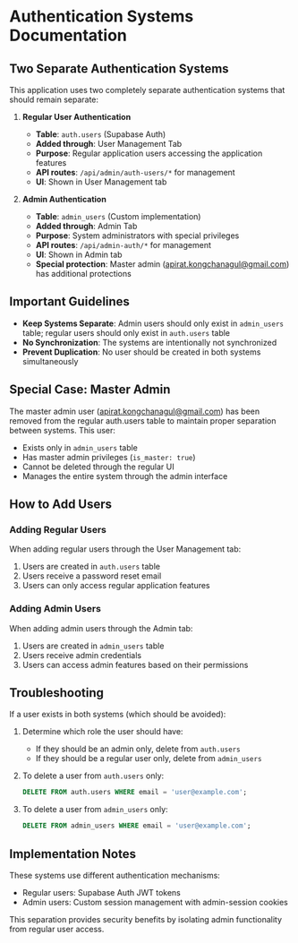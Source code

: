 # Authentication Systems Documentation

## Two Separate Authentication Systems

This application uses two completely separate authentication systems that should remain separate:

1. **Regular User Authentication**
   - **Table**: `auth.users` (Supabase Auth)
   - **Added through**: User Management Tab
   - **Purpose**: Regular application users accessing the application features
   - **API routes**: `/api/admin/auth-users/*` for management
   - **UI**: Shown in User Management tab

2. **Admin Authentication**
   - **Table**: `admin_users` (Custom implementation)
   - **Added through**: Admin Tab
   - **Purpose**: System administrators with special privileges
   - **API routes**: `/api/admin-auth/*` for management
   - **UI**: Shown in Admin tab
   - **Special protection**: Master admin (apirat.kongchanagul@gmail.com) has additional protections

## Important Guidelines

- **Keep Systems Separate**: Admin users should only exist in `admin_users` table; regular users should only exist in `auth.users` table
- **No Synchronization**: The systems are intentionally not synchronized
- **Prevent Duplication**: No user should be created in both systems simultaneously

## Special Case: Master Admin

The master admin user (apirat.kongchanagul@gmail.com) has been removed from the regular auth.users table to maintain proper separation between systems. This user:

- Exists only in `admin_users` table
- Has master admin privileges (`is_master: true`)
- Cannot be deleted through the regular UI
- Manages the entire system through the admin interface

## How to Add Users

### Adding Regular Users

When adding regular users through the User Management tab:
1. Users are created in `auth.users` table
2. Users receive a password reset email
3. Users can only access regular application features

### Adding Admin Users

When adding admin users through the Admin tab:
1. Users are created in `admin_users` table
2. Users receive admin credentials
3. Users can access admin features based on their permissions

## Troubleshooting

If a user exists in both systems (which should be avoided):

1. Determine which role the user should have:
   - If they should be an admin only, delete from `auth.users`
   - If they should be a regular user only, delete from `admin_users`

2. To delete a user from `auth.users` only:
   ```sql
   DELETE FROM auth.users WHERE email = 'user@example.com';
   ```

3. To delete a user from `admin_users` only:
   ```sql
   DELETE FROM admin_users WHERE email = 'user@example.com';
   ```

## Implementation Notes

These systems use different authentication mechanisms:
- Regular users: Supabase Auth JWT tokens
- Admin users: Custom session management with admin-session cookies

This separation provides security benefits by isolating admin functionality from regular user access. 